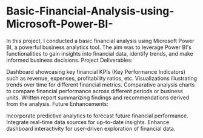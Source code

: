 # Basic-Financial-Analysis-using-Microsoft-Power-BI-
In this project, I conducted a basic financial analysis using Microsoft Power BI, a powerful business analytics tool. The aim was to leverage Power BI's functionalities to gain insights into financial data, identify trends, and make informed business decisions.
Project Deliverables:

Dashboard showcasing key financial KPIs (Key Performance Indicators) such as revenue, expenses, profitability ratios, etc.
Visualizations illustrating trends over time for different financial metrics.
Comparative analysis charts to compare financial performance across different periods or business units.
Written report summarizing findings and recommendations derived from the analysis.
Future Enhancements:

Incorporate predictive analytics to forecast future financial performance.
Integrate real-time data sources for up-to-date insights.
Enhance dashboard interactivity for user-driven exploration of financial data.
